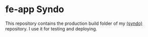# fe-app Syndo

This repository contains the production build folder of my [(syndo)](https://github.com/mustafaalberri/syndo) repository. I use it for testing and deploying. 
